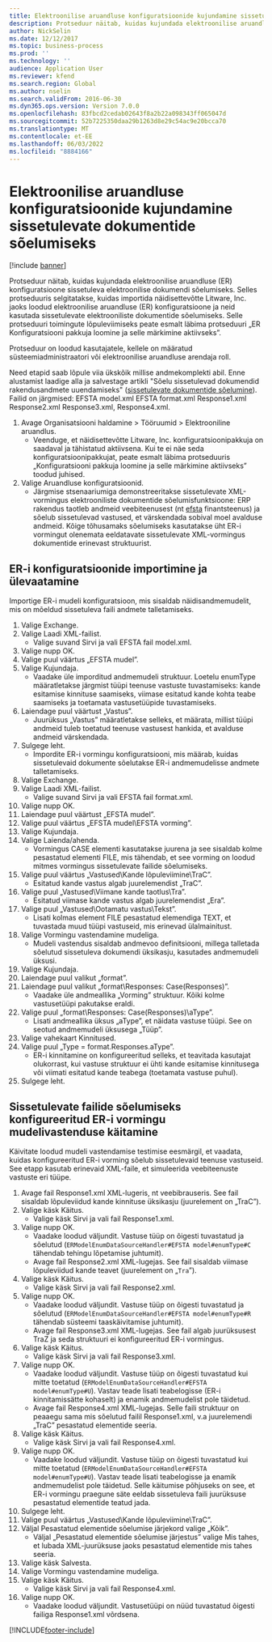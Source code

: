 ```yaml
---
title: Elektroonilise aruandluse konfiguratsioonide kujundamine sissetulevate dokumentide sõelumiseks
description: Protseduur näitab, kuidas kujundada elektroonilise aruandluse (ER) konfiguratsioone sissetuleva elektroonilise dokumendi sõelumiseks.
author: NickSelin
ms.date: 12/12/2017
ms.topic: business-process
ms.prod: ''
ms.technology: ''
audience: Application User
ms.reviewer: kfend
ms.search.region: Global
ms.author: nselin
ms.search.validFrom: 2016-06-30
ms.dyn365.ops.version: Version 7.0.0
ms.openlocfilehash: 83fbcd2cedab02643f8a2b22a098343ff065047d
ms.sourcegitcommit: 52b7225350daa29b1263d8e29c54ac9e20bcca70
ms.translationtype: MT
ms.contentlocale: et-EE
ms.lasthandoff: 06/03/2022
ms.locfileid: "8884166"
---
```

# <a name="design-er-configurations-to-parse-incoming-documents"></a>Elektroonilise aruandluse konfiguratsioonide kujundamine sissetulevate dokumentide sõelumiseks

[!include [banner](../../includes/banner.md)]

Protseduur näitab, kuidas kujundada elektroonilise aruandluse (ER) konfiguratsioone sissetuleva elektroonilise dokumendi sõelumiseks. Selles protseduuris selgitatakse, kuidas importida näidisettevõtte Litware, Inc. jaoks loodud elektroonilise aruandluse (ER) konfiguratsioone ja neid kasutada sissetulevate elektrooniliste dokumentide sõelumiseks. Selle protseduuri toimingute lõpuleviimiseks peate esmalt läbima protseduuri „ER Konfiguratsiooni pakkuja loomine ja selle märkimine aktiivseks”.

Protseduur on loodud kasutajatele, kellele on määratud süsteemiadministraatori või elektroonilise aruandluse arendaja roll.

Need etapid saab lõpule viia ükskõik millise andmekomplekti abil. Enne alustamist laadige alla ja salvestage artikli "Sõelu sissetulevad dokumendid rakendusandmete uuendamiseks" ([sissetulevate dokumentide sõelumine](../parse-incoming-electronic-documents.md)). Failid on järgmised: EFSTA model.xml EFSTA format.xml Response1.xml Response2.xml Response3.xml, Response4.xml.

1. Avage Organisatsiooni haldamine > Tööruumid > Elektrooniline aruandlus.
    * Veenduge, et näidisettevõtte Litware, Inc. konfiguratsioonipakkuja on saadaval ja tähistatud aktiivsena. Kui te ei näe seda konfiguratsioonipakkujat, peate esmalt läbima protseduuris „Konfiguratsiooni pakkuja loomine ja selle märkimine aktiivseks” toodud juhised.
2. Valige Aruandluse konfiguratsioonid.
    * Järgmise stsenaariumiga demonstreeritakse sissetulevate XML-vormingus elektrooniliste dokumentide sõelumisfunktsioone: ERP rakendus taotleb andmeid veebiteenusest (nt [efsta](http://efsta.org/) finantsteenus) ja sõelub sissetulevad vastused, et värskendada sobival moel avalduse andmeid. Kõige tõhusamaks sõelumiseks kasutatakse üht ER-i vormingut olenemata eeldatavate sissetulevate XML-vormingus dokumentide erinevast struktuurist.

## <a name="import-and-review-er-configurations"></a>ER-i konfiguratsioonide importimine ja ülevaatamine

Importige ER-i mudeli konfiguratsioon, mis sisaldab näidisandmemudelit, mis on mõeldud sissetuleva faili andmete talletamiseks.

1. Valige Exchange.
2. Valige Laadi XML-failist.
    * Valige suvand Sirvi ja vali EFSTA fail model.xml.
3. Valige nupp OK.
4. Valige puul väärtus „EFSTA mudel”.
5. Valige Kujundaja.
    * Vaadake üle imporditud andmemudeli struktuur. Loetelu enumType määratletakse järgmist tüüpi teenuse vastuste tuvastamiseks: kande esitamise kinnituse saamiseks, viimase esitatud kande kohta teabe saamiseks ja toetamata vastusetüüpide tuvastamiseks.
6. Laiendage puul väärtust „Vastus”.
    * Juurüksus „Vastus” määratletakse selleks, et määrata, millist tüüpi andmeid tuleb toetatud teenuse vastusest hankida, et avalduse andmeid värskendada.
7. Sulgege leht.
    * Impordite ER-i vormingu konfiguratsiooni, mis määrab, kuidas sissetulevaid dokumente sõelutakse ER-i andmemudelisse andmete talletamiseks.
8. Valige Exchange.
9. Valige Laadi XML-failist.
    * Valige suvand Sirvi ja vali EFSTA fail format.xml.
10. Valige nupp OK.
11. Laiendage puul väärtust „EFSTA mudel”.
12. Valige puul väärtus „EFSTA mudel\EFSTA vorming”.
13. Valige Kujundaja.
14. Valige Laienda/ahenda.
    * Vormingus CASE elementi kasutatakse juurena ja see sisaldab kolme pesastatud elementi FILE, mis tähendab, et see vorming on loodud mitmes vormingus sissetulevate failide sõelumiseks.
15. Valige puul väärtus „Vastused\Kande lõpuleviimine\TraC”.
    * Esitatud kande vastus algab juurelemendist „TraC”.
16. Valige puul „Vastused\Viimane kande taotlus\Tra”.
    * Esitatud viimase kande vastus algab juurelemendist „Era”.
17. Valige puul „Vastused\Ootamatu vastus\Tekst”.
    * Lisati kolmas element FILE pesastatud elemendiga TEXT, et tuvastada muud tüüpi vastuseid, mis erinevad ülalmainitust.
18. Valige Vormingu vastendamine mudeliga.
    * Mudeli vastendus sisaldab andmevoo definitsiooni, millega talletada sõelutud sissetuleva dokumendi üksikasju, kasutades andmemudeli üksusi.
19. Valige Kujundaja.
20. Laiendage puul valikut „format”.
21. Laiendage puul valikut „format\Responses: Case(Responses)”.
    * Vaadake üle andmeallika „Vorming” struktuur. Kõiki kolme vastusetüüpi pakutakse eraldi.
22. Valige puul „format\Responses: Case(Responses)\aType”.
    * Lisati andmeallika üksus „aType”, et näidata vastuse tüüpi. See on seotud andmemudeli üksusega „Tüüp”.
23. Valige vahekaart Kinnitused.
24. Valige puul „Type = format.Responses.aType”.
    * ER-i kinnitamine on konfigureeritud selleks, et teavitada kasutajat olukorrast, kui vastuse struktuur ei ühti kande esitamise kinnitusega või viimati esitatud kande teabega (toetamata vastuse puhul).
25. Sulgege leht.

## <a name="run-model-mapping-of-er-format-configured-for-parsing-incoming-files"></a>Sissetulevate failide sõelumiseks konfigureeritud ER-i vormingu mudelivastenduse käitamine

Käivitate loodud mudeli vastendamise testimise eesmärgil, et vaadata, kuidas konfigureeritud ER-i vorming sõelub sissetulevaid teenuse vastuseid. See etapp kasutab erinevaid XML-faile, et simuleerida veebiteenuste vastuste eri tüüpe.

1. Avage fail Response1.xml XML-lugeris, nt veebibrauseris. See fail sisaldab lõpuleviidud kande kinnituse üksikasju (juurelement on „TraC”).
2. Valige käsk Käitus.
    * Valige käsk Sirvi ja vali fail Response1.xml.
3. Valige nupp OK.
    * Vaadake loodud väljundit. Vastuse tüüp on õigesti tuvastatud ja sõelutud (`ERModelEnumDataSourceHandler#EFSTA model#enumType#C` tähendab tehingu lõpetamise juhtumit).
    * Avage fail Response2.xml XML-lugejas. See fail sisaldab viimase lõpuleviidud kande teavet (juurelement on „`Tra`”).
4. Valige käsk Käitus.
    * Valige käsk Sirvi ja vali fail Response2.xml.
5. Valige nupp OK.
    * Vaadake loodud väljundit. Vastuse tüüp on õigesti tuvastatud ja sõelutud (`ERModelEnumDataSourceHandler#EFSTA model#enumType#R` tähendab süsteemi taaskäivitamise juhtumit).
    * Avage fail Response3.xml XML-lugejas. See fail algab juurüksusest TraZ ja seda struktuuri ei konfigureeritud ER-i vormingus.
6. Valige käsk Käitus.
    * Valige käsk Sirvi ja vali fail Response3.xml.
7. Valige nupp OK.
    * Vaadake loodud väljundit. Vastuse tüüp on õigesti tuvastatud kui mitte toetatud (`ERModelEnumDataSourceHandler#EFSTA model#enumType#U`). Vastav teade lisati teabelogisse (ER-i kinnitamissätte kohaselt) ja enamik andmemudelist pole täidetud.
    * Avage fail Response4.xml XML-lugejas. Selle faili struktuur on peaaegu sama mis sõelutud failil Response1.xml, v.a juurelemendi „TraC” pesastatud elementide seeria.
8. Valige käsk Käitus.
    * Valige käsk Sirvi ja vali fail Response4.xml.
9. Valige nupp OK.
    * Vaadake loodud väljundit. Vastuse tüüp on õigesti tuvastatud kui mitte toetatud (`ERModelEnumDataSourceHandler#EFSTA model#enumType#U`). Vastav teade lisati teabelogisse ja enamik andmemudelist pole täidetud. Selle käitumise põhjuseks on see, et ER-i vormingu praegune säte eeldab sissetuleva faili juurüksuse pesastatud elementide teatud jada.
10. Sulgege leht.
11. Valige puul väärtus „Vastused\Kande lõpuleviimine\TraC”.
12. Väljal Pesastatud elementide sõelumise järjekord valige „Kõik”.
    * Väljal „Pesastatud elementide sõelumise järjestus” valige Mis tahes, et lubada XML-juurüksuse jaoks pesastatud elementide mis tahes seeria.
13. Valige käsk Salvesta.
14. Valige Vormingu vastendamine mudeliga.
15. Valige käsk Käitus.
    * Valige käsk Sirvi ja vali fail Response4.xml.
16. Valige nupp OK.
    * Vaadake loodud väljundit. Vastusetüüpi on nüüd tuvastatud õigesti failiga Response1.xml võrdsena.


[!INCLUDE[footer-include](../../../../includes/footer-banner.md)]